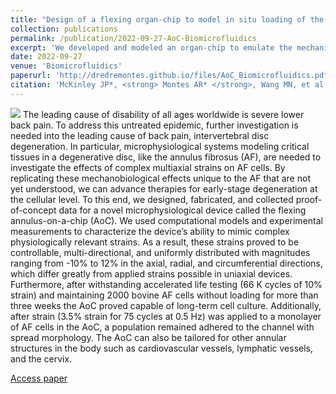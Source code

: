 ```yaml
---
title: "Design of a flexing organ-chip to model in situ loading of the intervertebral disc"
collection: publications
permalink: /publication/2022-09-27-AoC-Biomicrofluidics
excerpt: 'We developed and modeled an organ-chip to emulate the mechanics of the annulus fibrosus within the intervertebral disc of the spine'
date: 2022-09-27
venue: 'Biomicrofluidics'
paperurl: 'http://dredremontes.github.io/files/AoC_Biomicrofluidics.pdf'
citation: 'McKinley JP*, <strong> Montes AR* </strong>, Wang MN, et al. (2022). &quot;Design of a flexing organ-chip to model in situ loading of the intervertebral disc.&quot; <i>Biomicrofluidics</i>. 16 (054111).'
---
```

<img src='/images/AoC_graphic.png'>
The leading cause of disability of all ages worldwide is severe lower back pain. To address this untreated epidemic, further investigation is needed into the leading cause of back pain, intervertebral disc degeneration. In particular, microphysiological systems modeling critical tissues in a degenerative disc, like the annulus fibrosus (AF), are needed to investigate the effects of complex multiaxial strains on AF cells. By replicating these mechanobiological effects unique to the AF that are not yet understood, we can advance therapies for early-stage degeneration at the cellular level. To this end, we designed, fabricated, and collected proof-of-concept data for a novel microphysiological device called the flexing annulus-on-a-chip (AoC). We used computational models and experimental measurements to characterize the device’s ability to mimic complex physiologically relevant strains. As a result, these strains proved to be controllable, multi-directional, and uniformly distributed with magnitudes ranging from -10% to 12% in the axial, radial, and circumferential directions, which differ greatly from applied strains possible in uniaxial devices. Furthermore, after withstanding accelerated life testing (66 K cycles of 10% strain) and maintaining 2000 bovine AF cells without loading for more than three weeks the AoC proved capable of long-term cell culture. Additionally, after strain (3.5% strain for 75 cycles at 0.5 Hz) was applied to a monolayer of AF cells in the AoC, a population remained adhered to the channel with spread morphology. The AoC can also be tailored for other annular structures in the body such as cardiovascular vessels, lymphatic vessels, and the cervix.

[Access paper](https://aip.scitation.org/doi/10.1063/5.0103141)

<!-- Recommended citation: Your Name, You. (2009). "Paper Title Number 1." <i>Journal 1</i>. 1(1). -->